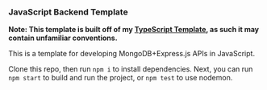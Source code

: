 ### JavaScript Backend Template

**Note: This template is built off of my [TypeScript Template](https://github.com/willster277/typescript-backend-template), as such it may contain unfamiliar conventions.**

This is a template for developing MongoDB+Express.js APIs in JavaScript.

Clone this repo, then run `npm i` to install dependencies. Next, you can run `npm start` to build and run the project, or `npm test` to use nodemon.
